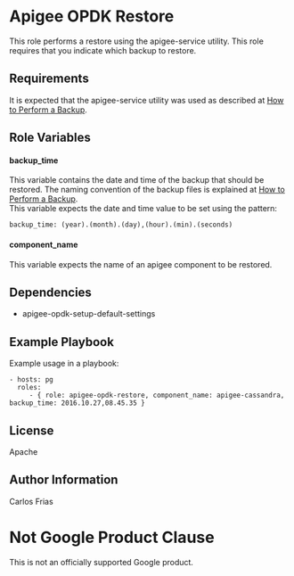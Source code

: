 Apigee OPDK Restore
===================

This role performs a restore using the apigee-service utility. This role 
requires that you indicate which backup to restore.

Requirements
------------

It is expected that the apigee-service utility was used as described at 
[How to Perform a Backup](http://docs.apigee.com/private-cloud/latest/how-perform-backup). 

Role Variables
--------------

#### backup_time

This variable contains the date and time of the backup that should be 
restored. The naming convention of the backup files is explained at
[How to Perform a Backup](http://docs.apigee.com/private-cloud/latest/how-perform-backup).     
This variable expects the date and time value to be set using the pattern: 

    backup_time: (year).(month).(day),(hour).(min).(seconds)

#### component_name
    
This variable expects the name of an apigee component to be restored.

Dependencies
------------

- apigee-opdk-setup-default-settings

Example Playbook
----------------

Example usage in a playbook:

    - hosts: pg
      roles:
         - { role: apigee-opdk-restore, component_name: apigee-cassandra, backup_time: 2016.10.27,08.45.35 }

License
-------

Apache

Author Information
------------------

Carlos Frias
<!-- BEGIN Google Required Disclaimer -->

# Not Google Product Clause

This is not an officially supported Google product.
<!-- END Google Required Disclaimer -->
